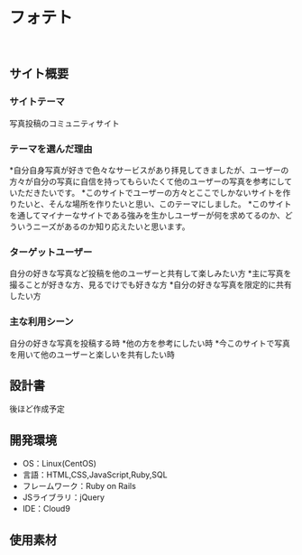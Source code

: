# フォテト
​
## サイト概要
### サイトテーマ
写真投稿のコミュニティサイト
​
### テーマを選んだ理由
*自分自身写真が好きで色々なサービスがあり拝見してきましたが、ユーザーの方々が自分の写真に自信を持ってもらいたくて他のユーザーの写真を参考にしていただきたいです。
*このサイトでユーザーの方々とここでしかないサイトを作りたいと、そんな場所を作りたいと思い、このテーマにしました。
*このサイトを通してマイナーなサイトである強みを生かしユーザーが何を求めてるのか、どういうニーズがあるのか知り応えたいと思います。
​
### ターゲットユーザー
自分の好きな写真など投稿を他のユーザーと共有して楽しみたい方
*主に写真を撮ることが好きな方、見るでけでも好きな方
*自分の好きな写真を限定的に共有したい方
​
### 主な利用シーン
自分の好きな写真を投稿する時
*他の方を参考にしたい時
*今このサイトで写真を用いて他のユーザーと楽しいを共有したい時
## 設計書
後ほど作成予定
​
## 開発環境
- OS：Linux(CentOS)
- 言語：HTML,CSS,JavaScript,Ruby,SQL
- フレームワーク：Ruby on Rails
- JSライブラリ：jQuery
- IDE：Cloud9
​
## 使用素材
